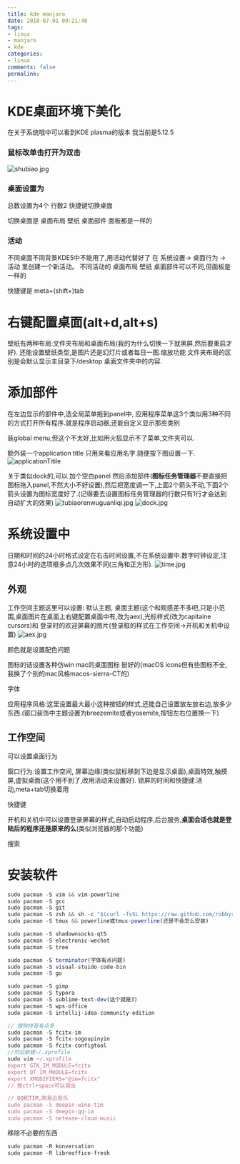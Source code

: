 ```yaml
---
title: kde manjaro
date: 2018-07-01 09:21:40
tags:
- linux
- manjaro
- kde
categories:
- linux
comments: false
permalink:
---
```

# KDE桌面环境下美化

在关于系统哦中可以看到KDE plasma的版本 我当前是5.12.5


### 鼠标改单击打开为双击

![shubiao.jpg](shubiao.jpg)

### 桌面设置为

总数设置为4个
行数2
快捷键切换桌面

切换桌面是 桌面布局 壁纸 桌面部件 面板都是一样的

### 活动

不同桌面不同背景KDE5中不能用了,用活动代替好了
在 系统设置-> 桌面行为 -> 活动 里创建一个新活动。
不同活动的 桌面布局 壁纸 桌面部件可以不同,但面板是一样的

快捷键是 meta+(shift+)tab





# 右键配置桌面(alt+d,alt+s)

壁纸有两种布局:文件夹布局和桌面布局(我的为什么切换一下就黑屏,然后要重启才好). 还能设置壁纸类型,是图片还是幻灯片或者每日一图.缩放功能
文件夹布局的区别是会默认显示主目录下/desktop 桌面文件夹中的内容.



# 添加部件

在左边显示的部件中,选全局菜单拖到panel中,
应用程序菜单这3个类似用3种不同的方式打开所有程序.就是程序启动器,还能自定义显示那些类别

装global menu,但这个不太好,比如用火狐显示不了菜单,文件夹可以.

额外装一个application title 只用来看应用名字.随便按下图设置一下.
![applicationTitile](applicationTitile.jpg)

关于类似dock的,可以 加个空白panel 然后添加部件(**图标任务管理器**不要直接把图标拖入panel,不然大小不好设置),然后把宽度调一下,上面2个箭头不动,下面2个箭头设置为图标宽度好了.(记得要去设置图标任务管理器的行数只有1行才会达到自动扩大的效果)
![tubiaorenwuguanliqi.jpg](tubiaorenwuguanliqi.jpg)
![dock.jpg](dock.jpg)






# 系统设置中

日期和时间的24小时格式设定在右击时间设置,不在系统设置中.数字时钟设定,注意24小时的选项框多点几次效果不同(三角和正方形).
![time.jpg](time.jpg)



## 外观

工作空间主题这里可以设置: 默认主题, 桌面主题(这个和观感差不多吧,只是小范围,桌面图片在桌面上右键配置桌面中有,改为aex),光标样式(改为capitaine cursors)和 登录时的欢迎屏幕的图片(登录框的样式在工作空间->开机和关机中设置)
![aex.jpg](aex.jpg)


颜色就是设置配色问题

图标的话设置各种仿win mac的桌面图标 挺好的(macOS icons但有些图标不全,我换了个别的mac风格macos-sierra-CT的)

字体

应用程序风格:这里设置最大最小这种按钮的样式,还能自己设置放左放右边,放多少东西.(窗口装饰中主题设置为breezemite或者yosemite,按钮左右位置换一下)


## 工作空间

可以设置桌面行为


窗口行为:设置工作空间, 屏幕边缘(类似鼠标移到下边是显示桌面),桌面特效,触摸屏,虚拟桌面(这个用不到了,改用活动来设置好). 锁屏的时间和快捷键.活动,meta+tab切换着用

快捷键

开机和关机中可以设置登录屏幕的样式,自动启动程序,后台服务,**桌面会话也就是登陆后的程序还是原来的么**(类似浏览器的那个功能)

搜索



# 安装软件

```javascript
sudo pacman -S vim && vim-powerline
sudo pacman -S gcc
sudo pacman -S git
sudo pacman -S zsh && sh -c "$(curl -fsSL https://raw.github.com/robbyrussell/oh-my-zsh/master/tools/install.sh)"
sudo pacman -S tmux && powerline或tmux-powerline(还是不会怎么安装)

sudo pacman -S shadownsocks-qt5
sudo pacman -S electronic-wechat
sudo pacman -S tree

sudo pacman -S terminator(字体有点问题)
sudo pacman -S visual-stuido-code-bin
sudo pacman -S go

sudo pacman -S gimp
sudo pacman -S typora
sudo pacman -S sublime-text-dev(这个就是3)
sudo pacman -S wps-office
sudo pacman -S intellij-idea-community-edition

// 搜狗拼音有点多
sudo pacman -S fcitx-im
sudo pacman -S fcitx-sogoupinyin
sudo pacman -S fcitx-configtool
//然后新建~/.xprofile
sudo vim ~/.xprofile
export GTK_IM_MODULE=fcitx
export QT_IM_MODULE=fcitx
export XMODIFIERS="@im=fcitx"
// 按ctrl+space可以调出

// QQ和TIM,网易云音乐
sudo pacman -S deepin-wine-tim
sudo pacman -S deepin-qq-im
sudo pacman -S netease-cloud-music


```

移除不必要的东西

```javascript
sudo pacman -R konversation
sudo pacman -R libreoffice-fresh




```